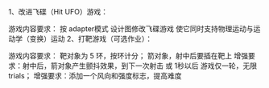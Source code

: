 1、改进飞碟（Hit UFO）游戏：

游戏内容要求：
按 adapter模式 设计图修改飞碟游戏
使它同时支持物理运动与运动学（变换）运动
2、打靶游戏（可选作业）：

游戏内容要求：
靶对象为 5 环，按环计分；
箭对象，射中后要插在靶上
增强要求：射中后，箭对象产生颤抖效果，到下一次射击 或 1秒以后
游戏仅一轮，无限 trials；
增强要求：添加一个风向和强度标志，提高难度
